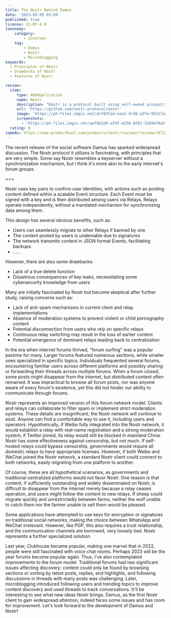 ```yaml
---
title: The Nostr Behind Damus
date: '2023-03-09 03:09'
published: true
license: CC-BY-4.0
taxonomy:
    category:
        - Internet
    tag:
        - Damus
        - Nostr
        - Microblogging
keywords:
  - Principles of Nostr
  - Drawbacks of Nostr
  - Features of Nostr

review:
  item:
     type: WebApplication
     name: Nostr
     description: "Nostr is a protocol built using self-owned account/identities so that it enables us to create 'decentralized' social networks and even other types of solutions"
     url: 'https://github.com/nostr-protocol/nostr'
     image: 'https://ph-files.imgix.net/dcf83fad-eaa2-4c58-a3fe-95317a20cb55.jpeg'
     screenshots: 
       - "https://ph-files.imgix.net/aef9b320-af4f-4258-9f82-32b9470a5f3c.png"
  rating: 8
sameAs: https://www.producthunt.com/products/nostr/reviews?review=747123
---
```


The recent release of the social software Damus has sparked widespread discussion. The Nostr protocol it utilizes is fascinating, with principles that are very simple. Some say Nostr resembles a keyserver without a synchronization mechanism, but I think it's more akin to the early internet's forum groups.

===

Nostr uses key pairs to confirm user identities, with actions such as posting content defined within a scalable Event structure. Each Event must be signed with a key and is then distributed among users via Relays. Relays operate independently, without a mandated mechanism for synchronizing data among them.

This design has several obvious benefits, such as:

* Users can seamlessly migrate to other Relays if banned by one
* The content posted by users is undeniable due to signatures
* The network transmits content in JSON format Events, facilitating backups
* ……

However, there are also some drawbacks:

* Lack of a true delete function
* Disastrous consequences of key leaks, necessitating some cybersecurity knowledge from users

Many are initially fascinated by Nostr but become skeptical after further study, raising concerns such as:

* Lack of anti-spam mechanisms in current client and relay implementations
* Absence of moderation systems to prevent violent or child pornography content
* Potential disconnection from users who rely on specific relays
* Continuous relay switching may result in the loss of earlier content
* Potential emergence of dominant relays leading back to centralization

In the era when internet forums thrived, "forum surfing" was a popular pastime for many. Larger forums featured numerous sections, while smaller ones specialized in specific topics. Individuals frequented several forums, encountering familiar users across different platforms and possibly sharing or forwarding their threads across multiple forums. When a forum closed, some posts might disappear from the internet, but distributed content often remained. It was impractical to browse all forum posts, nor was anyone aware of every forum's existence, yet this did not hinder our ability to communicate through forums.

Nostr represents an improved version of this forum network model. Clients and relays can collaborate to filter spam or implement strict moderation systems. These details are insignificant; the Nostr network will continue to exist. Anyone can find a comfortable way to use it, including users and operators. Hypothetically, if Weibo fully integrated into the Nostr network, it would establish a relay with real-name registration and a strong moderation system; if Twitter joined, its relay would still be blocked in mainland China. Nostr has some effectiveness against censorship, but not much. If self-hosted relays could bypass censorship, governments would require all domestic relays to have appropriate licenses. However, if both Weibo and WeChat joined the Nostr network, a standard Nostr client could connect to both networks, easily migrating from one platform to another.

Of course, these are all hypothetical scenarios, as governments and traditional centralized platforms would not favor Nostr. One reason is that content, if sufficiently outstanding and widely disseminated on Nostr, is difficult to disappear from the internet merely because a relay ceases operation, and users might follow the content to new relays. If sheep could migrate quickly and unrestrictedly between farms, neither the wolf unable to catch them nor the farmer unable to sell them would be pleased.

Some applications have attempted to use keys for encryption or signatures on traditional social networks, making the choice between WhatsApp and WeChat irrelevant. However, like PGP, this also requires a trust relationship, and the communication channels are borrowed, very loosely tied. Nostr represents a further specialized solution.

Last year, Clubhouse became popular, making one marvel that in 2022, people were still fascinated with voice chat rooms. Perhaps 2023 will be the year forums become popular again. Thus, I've also contemplated improvements to the forum model. Traditional forums had two significant issues affecting discovery: content could only be found by browsing sections or sorting by latest posts, replies, and highlights, and following discussions in threads with many posts was challenging. Later, microblogging introduced following users and trending topics to improve content discovery and used threads to track conversations. It'll be interesting to see what new ideas Nostr brings. Damus, as the first Nostr client to gain widespread attention, indeed faces some issues and has room for improvement. Let's look forward to the development of Damus and Nostr!
